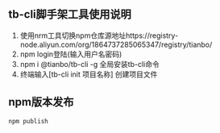 ## tb-cli脚手架工具使用说明

1. 使用nrm工具切换npm仓库源地址https://registry-node.aliyun.com/org/1864737285065347/registry/tianbo/
2. npm login登陆(输入用户名密码)
3. npm i @tianbo/tb-cli -g 全局安装tb-cli命令
4. 终端输入[tb-cli init 项目名称] 创建项目文件

## npm版本发布

```js
npm publish

```
